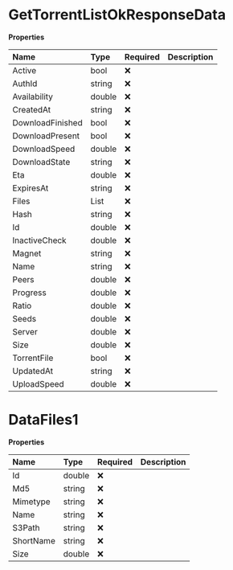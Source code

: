 # GetTorrentListOkResponseData

**Properties**

| Name             | Type             | Required | Description |
| :--------------- | :--------------- | :------- | :---------- |
| Active           | bool             | ❌       |             |
| AuthId           | string           | ❌       |             |
| Availability     | double           | ❌       |             |
| CreatedAt        | string           | ❌       |             |
| DownloadFinished | bool             | ❌       |             |
| DownloadPresent  | bool             | ❌       |             |
| DownloadSpeed    | double           | ❌       |             |
| DownloadState    | string           | ❌       |             |
| Eta              | double           | ❌       |             |
| ExpiresAt        | string           | ❌       |             |
| Files            | List<DataFiles1> | ❌       |             |
| Hash             | string           | ❌       |             |
| Id               | double           | ❌       |             |
| InactiveCheck    | double           | ❌       |             |
| Magnet           | string           | ❌       |             |
| Name             | string           | ❌       |             |
| Peers            | double           | ❌       |             |
| Progress         | double           | ❌       |             |
| Ratio            | double           | ❌       |             |
| Seeds            | double           | ❌       |             |
| Server           | double           | ❌       |             |
| Size             | double           | ❌       |             |
| TorrentFile      | bool             | ❌       |             |
| UpdatedAt        | string           | ❌       |             |
| UploadSpeed      | double           | ❌       |             |

# DataFiles1

**Properties**

| Name      | Type   | Required | Description |
| :-------- | :----- | :------- | :---------- |
| Id        | double | ❌       |             |
| Md5       | string | ❌       |             |
| Mimetype  | string | ❌       |             |
| Name      | string | ❌       |             |
| S3Path    | string | ❌       |             |
| ShortName | string | ❌       |             |
| Size      | double | ❌       |             |
